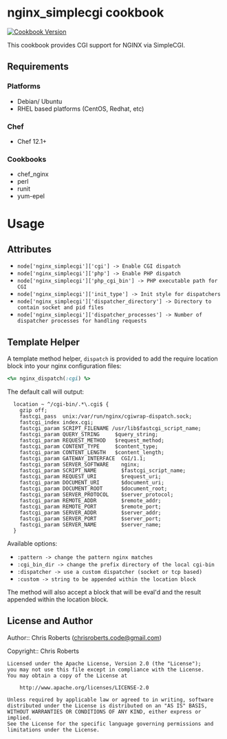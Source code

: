 # nginx_simplecgi cookbook

[![Cookbook Version](https://img.shields.io/cookbook/v/nginx_simplecgi.svg)](https://supermarket.chef.io/cookbooks/nginx_simplecgi)

This cookbook provides CGI support for NGINX via SimpleCGI.

## Requirements

### Platforms

- Debian/ Ubuntu
- RHEL based platforms (CentOS, Redhat, etc)

### Chef

- Chef 12.1+

### Cookbooks

- chef_nginx
- perl
- runit
- yum-epel

# Usage

## Attributes

- `node['nginx_simplecgi']['cgi'] -> Enable CGI dispatch`
- `node['nginx_simplecgi']['php'] -> Enable PHP dispatch`
- `node['nginx_simplecgi']['php_cgi_bin'] -> PHP executable path for CGI`
- `node['nginx_simplecgi']['init_type'] -> Init style for dispatchers`
- `node['nginx_simplecgi']['dispatcher_directory'] -> Directory to contain socket and pid files`
- `node['nginx_simplecgi']['dispatcher_processes'] -> Number of dispatcher processes for handling requests`

## Template Helper

A template method helper, `dispatch` is provided to add the require location block into your nginx configuration files:

```ruby
<%= nginx_dispatch(:cgi) %>
```

The default call will output:

```
  location ~ ^/cgi-bin/.*\.cgi$ {
    gzip off;
    fastcgi_pass  unix:/var/run/nginx/cgiwrap-dispatch.sock;
    fastcgi_index index.cgi;
    fastcgi_param SCRIPT_FILENAME /usr/lib$fastcgi_script_name;
    fastcgi_param QUERY_STRING     $query_string;
    fastcgi_param REQUEST_METHOD   $request_method;
    fastcgi_param CONTENT_TYPE     $content_type;
    fastcgi_param CONTENT_LENGTH   $content_length;
    fastcgi_param GATEWAY_INTERFACE  CGI/1.1;
    fastcgi_param SERVER_SOFTWARE    nginx;
    fastcgi_param SCRIPT_NAME        $fastcgi_script_name;
    fastcgi_param REQUEST_URI        $request_uri;
    fastcgi_param DOCUMENT_URI       $document_uri;
    fastcgi_param DOCUMENT_ROOT      $document_root;
    fastcgi_param SERVER_PROTOCOL    $server_protocol;
    fastcgi_param REMOTE_ADDR        $remote_addr;
    fastcgi_param REMOTE_PORT        $remote_port;
    fastcgi_param SERVER_ADDR        $server_addr;
    fastcgi_param SERVER_PORT        $server_port;
    fastcgi_param SERVER_NAME        $server_name;
  }
```

Available options:

- `:pattern -> change the pattern nginx matches`
- `:cgi_bin_dir -> change the prefix directory of the local cgi-bin`
- `:dispatcher -> use a custom dispatcher (socket or tcp based)`
- `:custom -> string to be appended within the location block`

The method will also accept a block that will be eval'd and the result appended within the location block.

## License and Author

Author:: Chris Roberts ([chrisroberts.code@gmail.com](mailto:chrisroberts.code@gmail.com))

Copyright:: Chris Roberts

```
Licensed under the Apache License, Version 2.0 (the "License");
you may not use this file except in compliance with the License.
You may obtain a copy of the License at

    http://www.apache.org/licenses/LICENSE-2.0

Unless required by applicable law or agreed to in writing, software
distributed under the License is distributed on an "AS IS" BASIS,
WITHOUT WARRANTIES OR CONDITIONS OF ANY KIND, either express or implied.
See the License for the specific language governing permissions and
limitations under the License.
```

